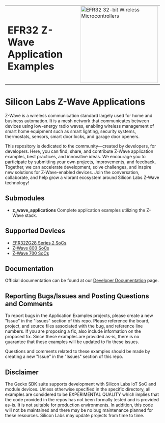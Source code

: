 <table border="0">
  <tr>
    <td align="left" valign="middle">
      <h1>EFR32 Z-Wave Application Examples</h1>
    </td>
    <td align="left" valign="middle">
      <a href="https://www.silabs.com/wireless/z-wave">
        <img src="http://pages.silabs.com/rs/634-SLU-379/images/WGX-transparent.png"  title="Silicon Labs Gecko and Wireless Gecko MCUs" alt="EFR32 32-bit Wireless Microcontrollers" width="250"/>
      </a>
    </td>
  </tr>
</table>

# Silicon Labs Z-Wave Applications #

Z-Wave is a wireless communication standard largely used for home and business automation. It is a mesh network that communicates between devices using low-energy radio waves, enabling wireless management of smart home equipment such as smart lighting, security systems, thermostats, sensors, smart door locks, and garage door openers.

This repository is dedicated to the community—created by developers, for developers. Here, you can find, share, and contribute Z-Wave application examples, best practices, and innovative ideas. We encourage you to participate by submitting your own projects, improvements, and feedback. Together, we can accelerate development, solve challenges, and inspire new solutions for Z-Wave-enabled devices. Join the conversation, collaborate, and help grow a vibrant ecosystem around Silicon Labs Z-Wave technology!

## Submodules ##

- **z_wave_applications**
  Complete application examples utilizing the Z-Wave stack.

## Supported Devices ##

- [EFR32ZG28 Series 2 SoCs](https://www.silabs.com/wireless/z-wave/efr32zg28-z-wave-800-socs)
- [Z-Wave 800 SoCs](https://www.silabs.com/wireless/z-wave/800-series-modem-soc)
- [Z-Wave 700 SoCs](https://www.silabs.com/wireless/z-wave/700-series-modem-soc)

## Documentation ##

Official documentation can be found at our [Developer Documentation](https://docs.silabs.com/z-wave/latest) page.

## Reporting Bugs/Issues and Posting Questions and Comments ##

To report bugs in the Application Examples projects, please create a new "Issue" in the "Issues" section of this repo. Please reference the board, project, and source files associated with the bug, and reference line numbers. If you are proposing a fix, also include information on the proposed fix. Since these examples are provided as-is, there is no guarantee that these examples will be updated to fix these issues.

Questions and comments related to these examples should be made by creating a new "Issue" in the "Issues" section of this repo.

## Disclaimer ##

The Gecko SDK suite supports development with Silicon Labs IoT SoC and module devices. Unless otherwise specified in the specific directory, all examples are considered to be EXPERIMENTAL QUALITY which implies that the code provided in the repos has not been formally tested and is provided as-is.  It is not suitable for production environments.  In addition, this code will not be maintained and there may be no bug maintenance planned for these resources. Silicon Labs may update projects from time to time.
